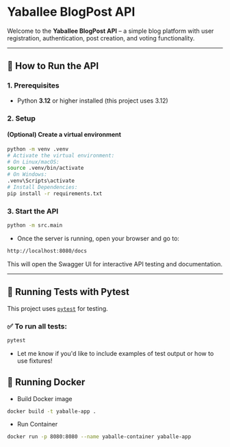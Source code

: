 # Yaballee BlogPost API

Welcome to the **Yaballee BlogPost API** – a simple blog platform with user registration, authentication, post creation, and voting functionality.

---

## 🚀 How to Run the API

### 1. Prerequisites

- Python **3.12** or higher installed (this project uses 3.12)

### 2. Setup

#### (Optional) Create a virtual environment

```bash
python -m venv .venv
# Activate the virtual environment:
# On Linux/macOS:
source .venv/bin/activate
# On Windows:
.venv\Scripts\activate
# Install Dependencies:
pip install -r requirements.txt
```

### 3. Start the API

```bash
python -m src.main
```

- Once the server is running, open your browser and go to:

```bash
http://localhost:8080/docs
```

This will open the Swagger UI for interactive API testing and documentation.

---

## 🧪 Running Tests with Pytest

This project uses [`pytest`](https://docs.pytest.org/) for testing.

### ✅ To run all tests:

```bash
pytest
```

- Let me know if you'd like to include examples of test output or how to use fixtures!

## 🐳 Running Docker

- Build Docker image

```bash
docker build -t yaballe-app .
```

- Run Container

```bash
docker run -p 8080:8080 --name yaballe-container yaballe-app
```
